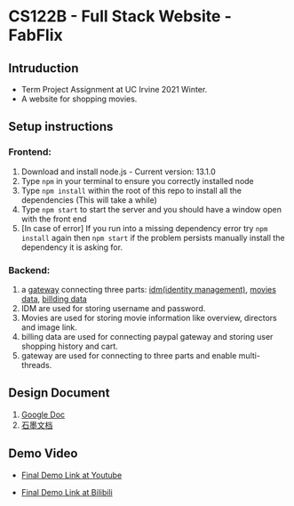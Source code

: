 # CS122B - Full Stack Website - FabFlix

## Intruduction
+ Term Project Assignment at UC Irvine 2021 Winter.
+ A website for shopping movies.

## Setup instructions

### Frontend:
  1. Download and install node.js - Current version: 13.1.0
  2. Type `npm` in your terminal to ensure you correctly installed node
  3. Type `npm install` within the root of this repo to install all the dependencies (This will take a while)
  4. Type `npm start` to start the server and you should have a window open with the front end
  5. [In case of error] If you run into a missing dependency error try `npm install` again then `npm start` if the problem persists manually install the dependency it is asking for.
### Backend:
  1. a [gateway](https://github.com/chengyu2000311/FabFlixGateway) connecting three parts: [idm(identity management)](https://github.com/chengyu2000311/FabFlixIDM), [movies data](https://github.com/chengyu2000311/FabFlixMovies), [billding data](https://github.com/chengyu2000311/FabFlixBilling)
  2. IDM are used for storing username and password.
  3. Movies are used for storing movie information like overview, directors and image link.
  4. billing data are used for connecting paypal gateway and storing user shopping history and cart.
  5. gateway are used for connecting to three parts and enable multi-threads.

## Design Document
  1. [Google Doc](https://docs.google.com/document/d/1yt_3F2Ka9OV3MDTRujEvXzsVgx5XhJJOEirQlSzVoHQ/edit?usp=sharing)
  2. [石墨文档](https://shimo.im/docs/w6cwWGrgkTQDTkkx/)

## Demo Video

+ [Final Demo Link at Youtube](https://youtu.be/TU5BG0LFPAQ)

+ [Final Demo Link at Bilibili](https://www.bilibili.com/video/BV17y4y1E7dC)

